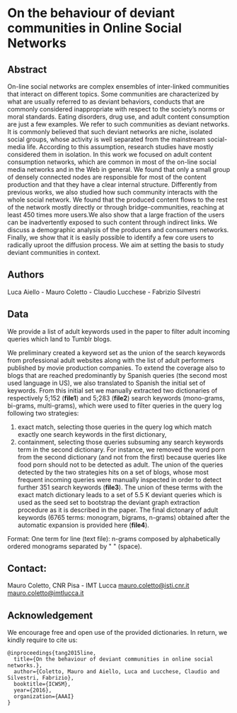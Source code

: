 # On the behaviour of deviant communities in Online Social Networks

## Abstract

On-line social networks are complex ensembles of inter-linked communities that interact on different topics.
Some communities are characterized by what are usually referred to as deviant behaviors, conducts that are commonly considered inappropriate with respect to the society’s norms or moral standards. Eating disorders, drug use, and adult content consumption are just a few examples. We refer to such communities as deviant networks. It is commonly believed that such deviant networks are niche, isolated social groups, whose activity is well separated from the mainstream social-media life. According to this assumption, research studies have mostly considered them in isolation. In this work we focused on adult content consumption networks, which are common in most of the on-line social media networks and in the Web in general. We found that only a small group of densely connected nodes are responsible for most of the content production and that they have a clear internal structure. Differently from previous works, we also studied how such community interacts with the whole social network. We found that the produced content flows to the rest of the network mostly directly or through bridge-communities, reaching at least 450 times more users.We also show that a large fraction of the users can be inadvertently exposed to such content through indirect links. We discuss a demographic analysis of the producers and consumers networks. 
Finally, we show that it is easily possible to identify a few core users to radically uproot the diffusion process. We aim at setting the basis to study deviant communities in context.

## Authors

Luca Aiello - Mauro Coletto - Claudio Lucchese - Fabrizio Silvestri

## Data

We provide a list of adult keywords used in the paper to filter adult incoming queries which land to Tumblr blogs.

We preliminary created a keyword set as the union of the search keywords from professional adult websites along with the list of adult performers published by movie production companies. 
To extend the coverage also to blogs that are reached predominantly by Spanish queries (the second most used language in US), we also translated to Spanish the initial set of keywords.
From this initial set we manually extracted two dictionaries of respectively 5;152 (**file1**) and 5;283 (**file2**) search keywords (mono-grams, bi-grams, multi-grams), which were used to filter queries in the query log following two strategies: 
1) exact match, selecting those queries in the query log which match exactly one search keywords in the first dictionary, 
2) containment, selecting those queries subsuming any search keywords term in the second dictionary. For instance, we removed the word porn from the second dictionary (and not from the first) because queries like food porn should not to be detected as adult. 
The union of the queries detected by the two strategies hits on a set of blogs, whose most frequent incoming queries were manually inspected in order to detect further 351 search keywords (**file3**).
The union of these terms with the exact match dictionary leads to a set of 5.5 K deviant queries which is used as the seed set to bootstrap the deviant graph extraction procedure as it is described in the paper. The final dictonary of adult keywords (6765 terms: monogram, bigrams, n-grams) obtained after the automatic expansion is provided here (**file4**).

Format: One term for line (text file): n-grams composed by alphabetically ordered monograms separated by " " (space).

## Contact: 
Mauro Coletto, CNR Pisa - IMT Lucca
mauro.coletto@isti.cnr.it
mauro.coletto@imtlucca.it


## Acknowledgement

We encourage free and open use of the provided dictionaries. In return, we kindly require to cite us:

```
@inproceedings{tang2015line,
  title={On the behaviour of deviant communities in online social networks.},
  author={Coletto, Mauro and Aiello, Luca and Lucchese, Claudio and Silvestri, Fabrizio},
  booktitle={ICWSM},
  year={2016},
  organization={AAAI}
}
```
